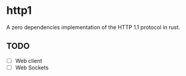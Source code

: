 # http1

A zero dependencies implementation of the HTTP 1.1 protocol in rust.

## TODO

- [ ] Web client
- [ ] Web Sockets
